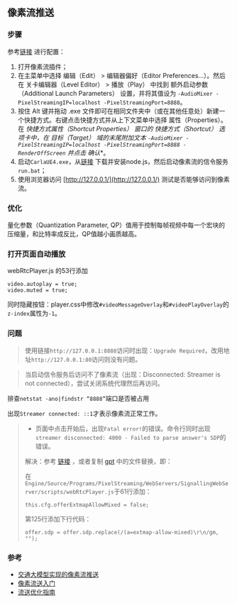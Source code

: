 ## 像素流推送

### 步骤
参考[链接](https://dev.epicgames.com/documentation/zh-cn/unreal-engine/getting-started-with-pixel-streaming?application_version=4.27) 进行配置：

1. 打开像素流插件；
2. 在主菜单中选择 编辑（Edit） > 编辑器偏好（Editor Preferences...）。然后在 关卡编辑器（Level Editor） > 播放（Play） 中找到 额外启动参数（Additional Launch Parameters） 设置，并将其值设为 `-AudioMixer -PixelStreamingIP=localhost -PixelStreamingPort=8888`。
3. 按住 Alt 键并拖动 .exe 文件即可在相同文件夹中（或在其他任意处）新建一个快捷方式。右键点击快捷方式并从上下文菜单中选择 属性（Properties）。在 *快捷方式属性（Shortcut Properties） 窗口的 快捷方式（Shortcut） 选项卡中，在 目标（Target） 域的末尾附加文本 `-AudioMixer -PixelStreamingIP=localhost -PixelStreamingPort=8888 -RenderOffScreen` 并点击 确认**。
4. 启动`CarlaUE4.exe`，从[链接](https://nodejs.org/zh-cn/download) 下载并安装node.js，然后启动像素流的信令服务`run.bat`；
5. 使用浏览器访问 [http://127.0.0.1/](http://127.0.0.1/) 测试是否能够访问到像素流。

### 优化

量化参数（Quantization Parameter, QP）值用于控制每帧视频中每一个宏块的压缩量，和比特率成反比，QP值越小画质越高。

### 打开页面自动播放

webRtcPlayer.js 的53行添加
```shell
video.autoplay = true;
video.muted = true;
```
同时隐藏按钮：player.css中修改`#videoMessageOverlay`和`#videoPlayOverlay`的`z-index`属性为`-1`。

### 问题
> 使用链接`http://127.0.0.1:8888`访问时出现：`Upgrade Required`，改用地址`http://127.0.0.1:80`访问则没有问题。

>  当启动信令服务后访问不了像素流（出现：Disconnected: Streamer is not connected），尝试关闭系统代理然后再访问。

排查`netstat -ano|findstr “8888”`端口是否被占用

出现`Streamer connected: ::1`才表示像素流正常工作。

> - 页面中点击开始后，出现`Fatal error!`的错误。命令行同时出现`streamer disconnected: 4000 - Failed to parse answer's SDP`的错误。
> 
> 解决：参考 [链接](https://zhuanlan.zhihu.com/p/383825174) ，或者复制 [gpt](https://github.com/OpenHUTB/gpt) 中的文件替换，即：
> 
> 在`Engine/Source/Programs/PixelStreaming/WebServers/SignallingWebServer/scripts/webRtcPlayer.js`于61行添加：
> ```
> this.cfg.offerExtmapAllowMixed = false;
> ``` 
> 第125行添加下行代码：
> ```shell
> offer.sdp = offer.sdp.replace(/(a=extmap-allow-mixed)\r\n/gm, "");
> ```

### 参考

- [交通大模型实现的像素流推送](https://github.com/OpenHUTB/gpt/tree/main/sim/WindowsNoEditor/Engine/Source/Programs/PixelStreaming/WebServers/SignallingWebServer)
- [像素流送入门](https://dev.epicgames.com/documentation/zh-cn/unreal-engine/getting-started-with-pixel-streaming?application_version=4.27)
- [流送优化指南](https://dev.epicgames.com/documentation/zh-cn/unreal-engine/stream-tuning-guide)
